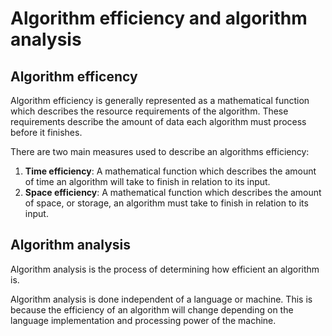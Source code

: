 # Algorithm efficiency and algorithm analysis

## Algorithm efficency
Algorithm efficiency is generally represented as a mathematical function which
describes the resource requirements of the algorithm. These requirements describe
the amount of data each algorithm must process before it finishes.

There are two main measures used to describe an algorithms efficiency:
1. **Time efficiency**: A mathematical function which describes the amount of time
an algorithm will take to finish in relation to its input.
2. **Space efficiency**: A mathematical function which describes the amount of
space, or storage, an algorithm must take to finish in relation to its input.

## Algorithm analysis
Algorithm analysis is the process of determining how efficient an algorithm is.

Algorithm analysis is done independent of a language or machine. This is because
the efficiency of an algorithm will change depending on the language implementation
and processing power of the machine.

